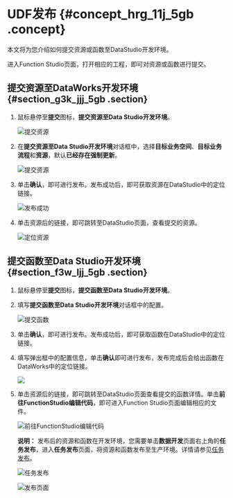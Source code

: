 # UDF发布 {#concept_hrg_11j_5gb .concept}

本文将为您介绍如何提交资源或函数至DataStudio开发环境。

进入Function Studio页面，打开相应的工程，即可对资源或函数进行提交。

## 提交资源至DataWorks开发环境 {#section_g3k_jjj_5gb .section}

1.  鼠标悬停至**提交**图标，**提交资源至Data Studio开发环境**。

    ![提交资源](http://static-aliyun-doc.oss-cn-hangzhou.aliyuncs.com/assets/img/64980/156712980332996_zh-CN.png)

2.  在**提交资源至Data Studio开发环境**对话框中，选择**目标业务空间**、**目标业务流程**和**资源**，默认**已经存在强制更新**。

    ![提交资源](http://static-aliyun-doc.oss-cn-hangzhou.aliyuncs.com/assets/img/64980/156712980332997_zh-CN.png)

3.  单击**确认**，即可进行发布。发布成功后，即可获取资源在DataStudio中的定位链接。

    ![发布成功](http://static-aliyun-doc.oss-cn-hangzhou.aliyuncs.com/assets/img/64980/156712980332998_zh-CN.png)

4.  单击资源后的链接，即可跳转至DataStudio页面，查看提交的资源。

    ![定位资源](http://static-aliyun-doc.oss-cn-hangzhou.aliyuncs.com/assets/img/64980/156712980332999_zh-CN.png)


## 提交函数至Data Studio开发环境 {#section_f3w_ljj_5gb .section}

1.  鼠标悬停至**提交**图标，**提交函数至Data Studio开发环境**。
2.  填写**提交函数至Data Studio开发环境**对话框中的配置。

    ![提交函数](http://static-aliyun-doc.oss-cn-hangzhou.aliyuncs.com/assets/img/64980/156712980333002_zh-CN.png)

3.  单击**确认**，即可进行发布。发布成功后，即可获取函数在DataStudio中的定位链接。
4.  填写弹出框中的配置信息，单击**确认**即可进行发布，发布完成后会给出函数在DataWorks中的定位链接。

    ![](http://static-aliyun-doc.oss-cn-hangzhou.aliyuncs.com/assets/img/124876/156712980358537_zh-CN.png)

5.  单击资源后的链接，即可跳转至DataStudio页面查看提交的函数详情。单击**前往FunctionStudio编辑代码**，即可进入Function Studio页面编辑相应的文件。

    ![ 前往FunctionStudio编辑代码](http://static-aliyun-doc.oss-cn-hangzhou.aliyuncs.com/assets/img/64980/156712980333010_zh-CN.png)

    **说明：** 发布后的资源和函数在开发环境，您需要单击**数据开发**页面右上角的**任务发布**，进入**任务发布**页面，将资源和函数发布至生产环境。详情请参见[任务发布](intl.zh-CN/使用指南/数据开发/发布管理/任务发布.md#)。

    ![任务发布](http://static-aliyun-doc.oss-cn-hangzhou.aliyuncs.com/assets/img/64980/156712980333011_zh-CN.png)

    ![发布页面](http://static-aliyun-doc.oss-cn-hangzhou.aliyuncs.com/assets/img/124876/156712980358538_zh-CN.png)


